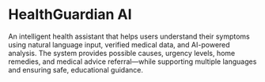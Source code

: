 # HealthGuardian AI
An intelligent health assistant that helps users understand their symptoms using natural language input, verified medical data, and AI-powered analysis. The system provides possible causes, urgency levels, home remedies, and medical advice referral—while supporting multiple languages and ensuring safe, educational guidance.
